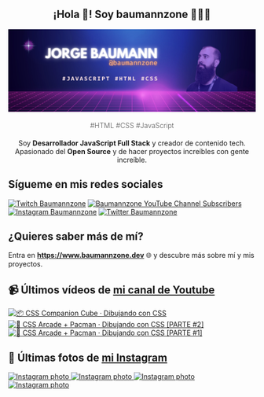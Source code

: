 <p align="center">
   <h2 align="center">¡Hola 👋! Soy baumannzone 👨🏻‍💻</h2>
   <img align="center" src="img/header.png" />
   <h4 align="center" style="font-weight: 300; color: #555;">#HTML #CSS #JavaScript</h4>
</p>

<p align="center" style="margin-bottom: 20px">Soy <strong>Desarrollador JavaScript Full Stack</strong> y creador de contenido tech.
<br/>
Apasionado del <strong>Open Source</strong> y de hacer proyectos increíbles con gente increíble.
</p>

## Sígueme en mis redes sociales

[![Twitch Baumannzone](https://img.shields.io/twitch/status/baumannzone?style=social)](https://twitch.tv/baumannzone)
[![Baumannzone YouTube Channel Subscribers](https://img.shields.io/youtube/channel/subscribers/UCTTj5ztXnGeDRPFVsBp7VMA?style=social)](https://youtube.com/rambitojs)
[![Instagram Baumannzone](https://img.shields.io/badge/Baumannzone--_.svg?label=Instagram&style=social&logo=instagram)](https://instagram.com/baumannzone)
[![Twitter Baumannzone](https://img.shields.io/twitter/follow/Baumannzone?label=Twitter&style=social)](https://twitter.com/baumannzone)

## ¿Quieres saber más de mí?

Entra en **https://www.baumannzone.dev** 🌐 y descubre más sobre mí y mis proyectos.

## 📹 Últimos vídeos de [mi canal de Youtube](https://youtube.com/rambitojs?sub_confirmation=1)


<a href='https://youtu.be/W6xwoSJahA0' target='_blank'>
  <img width='30%' src='https://img.youtube.com/vi/W6xwoSJahA0/mqdefault.jpg' alt='📦 CSS Companion Cube · Dibujando con CSS' />
</a>
<a href='https://youtu.be/9C3NXVXewH8' target='_blank'>
  <img width='30%' src='https://img.youtube.com/vi/9C3NXVXewH8/mqdefault.jpg' alt='👾 CSS Arcade + Pacman · Dibujando con CSS [PARTE #2]' />
</a>
<a href='https://youtu.be/2ahqLdgkSxA' target='_blank'>
  <img width='30%' src='https://img.youtube.com/vi/2ahqLdgkSxA/mqdefault.jpg' alt='👾 CSS Arcade + Pacman · Dibujando con CSS [PARTE #1]' />
</a>

## 📸 Últimas fotos de [mi Instagram](https://instagram.com/baumannzone)


<a href='https://instagram.com/p/C5RGnaZNxa_' target='_blank'>
  <img width='20%' src='https://instagram.fiev17-2.fna.fbcdn.net/v/t51.29350-15/435261529_788932216429085_6054686779125038112_n.jpg?stp=dst-jpg_e35_s1080x1080&_nc_ht=instagram.fiev17-2.fna.fbcdn.net&_nc_cat=105&_nc_ohc=6WUP-J9nTgUAb6NK7gz&edm=APU89FABAAAA&ccb=7-5&ig_cache_key=MzMzNzQ3Nzg5NTUzNzIzNTY0Nw%3D%3D.2-ccb7-5&oh=00_AfAc-cDQMy6OVSWoo0-m_w9s6dZk3R2BeQqm9oCSvY-ZrQ&oe=66146C70&_nc_sid=bc0c2c' alt='Instagram photo' />
</a>
<a href='https://instagram.com/p/C5CPuGGNfNA' target='_blank'>
  <img width='20%' src='https://instagram.fiev17-2.fna.fbcdn.net/v/t51.29350-15/434644036_771700368226133_1564365664434077448_n.jpg?stp=dst-jpg_e35_s1080x1080&_nc_ht=instagram.fiev17-2.fna.fbcdn.net&_nc_cat=105&_nc_ohc=Y-OQDM7QHNMAb6jqF1s&edm=APU89FABAAAA&ccb=7-5&ig_cache_key=MzMzMzI5NTgxMjU0NzgzNDY4OA%3D%3D.2-ccb7-5&oh=00_AfDvUokoJXNyV70LYW8ddIBlEnoS6IixbNHc8xDAA7bacg&oe=661457DC&_nc_sid=bc0c2c' alt='Instagram photo' />
</a>
<a href='https://instagram.com/p/C48H70TPVtl' target='_blank'>
  <img width='20%' src='https://instagram.fiev17-1.fna.fbcdn.net/v/t51.29350-15/433766868_2731203610382409_6368700553338809329_n.jpg?stp=dst-jpg_e15_fr_p1080x1080&_nc_ht=instagram.fiev17-1.fna.fbcdn.net&_nc_cat=109&_nc_ohc=mUjfv-KnaQ4Ab6z46Lc&edm=APU89FABAAAA&ccb=7-5&oh=00_AfCZkxeK7ePWTmFrwiFGjWTY232k4ZPMLcfm64ZlnsDq_Q&oe=6610893D&_nc_sid=bc0c2c' alt='Instagram photo' />
</a>
<a href='https://instagram.com/p/C4yDStAo_3P' target='_blank'>
  <img width='20%' src='https://instagram.fiev17-2.fna.fbcdn.net/v/t51.29350-15/434170606_798439592129233_3306760213926174822_n.jpg?stp=dst-jpg_e15_fr_s1080x1080&_nc_ht=instagram.fiev17-2.fna.fbcdn.net&_nc_cat=101&_nc_ohc=l4-VwnEMa2oAb6lhLHa&edm=APU89FABAAAA&ccb=7-5&ig_cache_key=MzMyODczNzU1Mzk5OTQ2MTgzOQ%3D%3D.2-ccb7-5&oh=00_AfAc-C_SzSGzKB7a-t6DR6C06P6J6Nj5XOGIVHs8VpwPCg&oe=66145BCC&_nc_sid=bc0c2c' alt='Instagram photo' />
</a>
